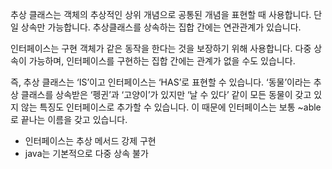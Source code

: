 추상 클래스는 객체의 추상적인 상위 개념으로 공통된 개념을 표현할 때 사용합니다. 단일 상속만 가능합니다. 추상클래스를 상속하는 집합 간에는 연관관계가 있습니다.

인터페이스는 구현 객체가 같은 동작을 한다는 것을 보장하기 위해 사용합니다. 다중 상속이 가능하며, 인터페이스를 구현하는 집합 간에는 관계가 없을 수도 있습니다.

즉, 추상 클래스는 ‘IS’이고 인터페이스는 ‘HAS’로 표현할 수 있습니다. ‘동물’이라는 추상 클래스를 상속받은 ‘펭귄’과 ‘고양이’가 있지만 ‘날 수 있다’ 같이 모든 동물이 갖고 있지 않는 특징도 인터페이스로 추가할 수 있습니다. 이 때문에 인터페이스는 보통 ~able로 끝나는 이름을 갖고 있습니다.

- 인터페이스는 추상 메서드 강제 구현
- java는 기본적으로 다중 상속 불가
